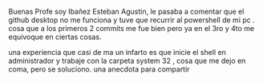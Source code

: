 Buenas Profe soy Ibañez Esteban Agustin, le pasaba a comentar que el github desktop no me funciona y tuve que recurrir al powershell de mi pc . cosa que a los primeros 2 commits me fue bien
pero ya en el 3ro y 4to me equivoque en ciertas cosas. 

una experiencia que casi de ma un infarto es que inicie el shell en administrador y trabaje con la carpeta system 32 , cosa que me dejo en coma, pero se soluciono. una anecdota para 
compartir
